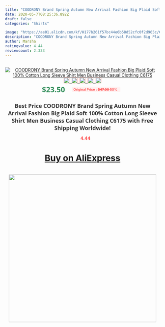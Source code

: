 ```yaml
---
title: "COODRONY Brand Spring Autumn New Arrival Fashion Big Plaid Soft 100% Cotton Long Sleeve Shirt Men Business Casual Clothing C6175"
date: 2020-05-7T08:25:36.892Z
draft: false
categories: "Shirts"

image: "https://ae01.alicdn.com/kf/H177b261f57bc44e6b58d52cfc0f2d965c/COODRONY-Brand-Spring-Autumn-New-Arrival-Fashion-Big-Plaid-Soft-100-Cotton-Long-Sleeve-Shirt-Men.jpg"
description: "COODRONY Brand Spring Autumn New Arrival Fashion Big Plaid Soft 100% Cotton Long Sleeve Shirt Men Business Casual Clothing C6175"
author: Marsha
ratingvalue: 4.44
reviewcount: 2.333
---
```

<br>
<div style="text-align: center;">
<a href="https://s.click.aliexpress.com/e/_99enTP" target="_blank" rel="nofollow noopener noreferrer"><img alt="COODRONY Brand Spring Autumn New Arrival Fashion Big Plaid Soft 100% Cotton Long Sleeve Shirt Men Business Casual Clothing C6175" class="magnifier-image" src="https://ae01.alicdn.com/kf/H177b261f57bc44e6b58d52cfc0f2d965c/COODRONY-Brand-Spring-Autumn-New-Arrival-Fashion-Big-Plaid-Soft-100-Cotton-Long-Sleeve-Shirt-Men.jpg_640x640.jpg">
<br>
<img style="border:1px solid salmon" src="https://ae01.alicdn.com/kf/H177b261f57bc44e6b58d52cfc0f2d965c/COODRONY-Brand-Spring-Autumn-New-Arrival-Fashion-Big-Plaid-Soft-100-Cotton-Long-Sleeve-Shirt-Men.jpg_120x120.jpg">&nbsp;&nbsp;<img style="border:1px solid salmon" src="https://ae01.alicdn.com/kf/H61d07109161f4f38bf584282a7c38338u/COODRONY-Brand-Spring-Autumn-New-Arrival-Fashion-Big-Plaid-Soft-100-Cotton-Long-Sleeve-Shirt-Men.jpg_120x120.jpg">&nbsp;&nbsp;<img style="border:1px solid salmon" src="https://ae01.alicdn.com/kf/Hd24b010e0bb749b0b901a7374663a754m/COODRONY-Brand-Spring-Autumn-New-Arrival-Fashion-Big-Plaid-Soft-100-Cotton-Long-Sleeve-Shirt-Men.jpg_120x120.jpg">&nbsp;&nbsp;<img style="border:1px solid salmon" src="https://ae01.alicdn.com/kf/H7ad0e21167b746b7bbfecfae3ed58fc8G/COODRONY-Brand-Spring-Autumn-New-Arrival-Fashion-Big-Plaid-Soft-100-Cotton-Long-Sleeve-Shirt-Men.jpg_120x120.jpg">&nbsp;&nbsp;<img style="border:1px solid salmon" src="https://ae01.alicdn.com/kf/H0e1be90fe04547658ceaefe2ece49a08o/COODRONY-Brand-Spring-Autumn-New-Arrival-Fashion-Big-Plaid-Soft-100-Cotton-Long-Sleeve-Shirt-Men.jpg_120x120.jpg"></a></div><br0>
<div style="text-align: center;"><span style="background-color: white; border: 0px; box-sizing: border-box; color: seagreen; display: inline-block; font-family: &quot;open sans&quot; , &quot;arial&quot; , &quot;helvetica&quot; , sans-serif , &quot;heiti&quot;; font-size: 24px; font-stretch: inherit; font-weight: 700; line-height: inherit; margin: 0px 10px 0px 0px; padding: 0px; vertical-align: middle;">$23.50 </span>
<span style="background: rgb(255 , 241 , 241); border-radius: 3px; border: 0px; box-sizing: border-box; color: #ff4747; display: inline-block; font-family: inherit; font-size: 12px; font-stretch: inherit; font-style: inherit; font-variant: inherit; font-weight: 600; line-height: inherit; margin: 0px; padding: 2px 5px; transform: scale(0.9); vertical-align: middle;">Original Price : <b style="text-decoration: line-through;">$47.00 </b> 50%&nbsp;&nbsp;</span></div>
<h1 style="color: #333333; display: inline-block; font-family: &quot;open sans&quot; , &quot;arial&quot; , &quot;helvetica&quot; , sans-serif , &quot;heiti&quot;; font-size: 18px; font-stretch: inherit; font-weight: 700; text-align: center;">Best Price COODRONY Brand Spring Autumn New Arrival Fashion Big Plaid Soft 100% Cotton Long Sleeve Shirt Men Business Casual Clothing C6175 with Free Shipping Worldwide!</h1>
<div style="color: #ff4747; text-align: center;">
<img src="https://4.bp.blogspot.com/-M0ZcTcb-5uY/XleCXlxnR4I/AAAAAAAAAEc/OrjgMkXV1oMQFaCRZj5HQwOCBcu3w1FegCPcBGAYYCw/s1600/star.png" style="height: 15px;">&nbsp;<b>4.44</b></div>
<div class="button_cont" align="center"><a class="buynow_a" href="https://s.click.aliexpress.com/e/_99enTP" target="_blank" rel="nofollow noopener noreferrer"><H1>Buy on AliExpress</H1></a></div><br>
<div class="separator" style="clear: both; text-align: center;">
<img src="https://lh3.googleusercontent.com/-pTy5HemUv9M/XlePHvY0dAI/AAAAAAAAAE4/0nX5iRUoIWY8eMW9Dpxeirr157OZliDIgCLcBGAsYHQ/s1600/badge.gif" width="480">
</div>

